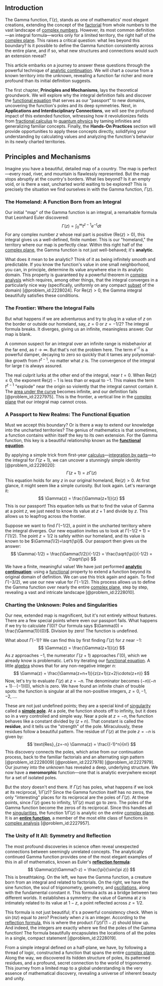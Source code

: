 ## Introduction
The Gamma function, Γ(z), stands as one of mathematics' most elegant creations, extending the concept of the [factorial](@article_id:266143) from whole numbers to the vast landscape of [complex numbers](@article_id:154855). However, its most common definition—an integral formula—works only for a limited territory, the right half of the [complex plane](@article_id:157735). This raises a critical question: what lies beyond this boundary? Is it possible to define the Gamma function consistently across the entire plane, and if so, what new structures and connections would such an extension reveal?

This article embarks on a journey to answer these questions through the powerful technique of [analytic continuation](@article_id:146731). We will chart a course from a known territory into the unknown, revealing a function far richer and more profound than its initial definition suggests.

The first chapter, **Principles and Mechanisms**, lays the theoretical groundwork. We will explore why the integral definition fails and discover the [functional equation](@article_id:176093) that serves as our "passport" to new domains, uncovering the function's poles and its deep symmetries. Next, in **Applications and Interdisciplinary Connections**, we will see the profound impact of this extended function, witnessing how it revolutionizes fields from [fractional calculus](@article_id:145727) to [quantum physics](@article_id:137336) by taming infinities and generalizing familiar concepts. Finally, the **Hands-On Practices** section will provide opportunities to apply these concepts directly, solidifying your understanding by calculating values and analyzing the function's behavior in its newly charted territories.

## Principles and Mechanisms

Imagine you have a beautiful, detailed map of a country. The map is perfect—every road, river, and mountain is flawlessly represented. But the map stops abruptly at the country's borders. What lies beyond? Is it an empty void, or is there a vast, uncharted world waiting to be explored? This is precisely the situation we find ourselves in with the Gamma function, $\Gamma(z)$.

### The Homeland: A Function Born from an Integral

Our initial "map" of the Gamma function is an integral, a remarkable formula that Leonhard Euler discovered:
$$ \Gamma(z) = \int_0^\infty t^{z-1} e^{-t} dt $$
For any complex number $z$ whose real part is positive ($\text{Re}(z) \gt 0$), this integral gives us a well-defined, finite number. This is our "homeland," the territory where our map is perfectly clear. Within this right half of the [complex plane](@article_id:157735), the Gamma function is not just well-behaved; it's **analytic**.

What does it mean to be analytic? Think of it as being infinitely smooth and predictable. If you know the function's value in one small neighborhood, you can, in principle, determine its value anywhere else in its analytic domain. This property is guaranteed by a powerful theorem in [complex analysis](@article_id:143870) which requires, among other things, that the integral converges in a particularly nice way (specifically, uniformly on any compact [subset](@article_id:261462) of the domain) [@problem_id:2228024]. For $\text{Re}(z) \gt 0$, the Gamma integral beautifully satisfies these conditions.

### The Frontier: Where the Integral Fails

But what happens if we are adventurous and try to plug in a value of $z$ on the border or outside our homeland, say, $z=0$ or $z=-1/2$? The integral formula breaks. It diverges, giving us an infinite, meaningless answer. Our map is blank.

A common suspect for an integral over an infinite range is misbehavior at the far end, as $t \to \infty$. But that's not the problem here. The term $e^{-t}$ is a powerful damper, decaying to zero so quickly that it tames any polynomial-like growth from $t^{z-1}$, no matter what $z$ is. The convergence of the integral for large $t$ is always assured.

The real culprit lurks at the other end of the integral, near $t=0$. When $\text{Re}(z) \le 0$, the exponent $\text{Re}(z)-1$ is less than or equal to $-1$. This makes the term $t^{z-1}$ "explode" near the origin so violently that the integral cannot contain it. The [area under the curve](@article_id:168680) becomes infinite, and our definition fails [@problem_id:2227975]. This is the frontier, a vertical line in the [complex plane](@article_id:157735) that our integral map cannot cross.

### A Passport to New Realms: The Functional Equation

Must we accept this boundary? Or is there a way to extend our knowledge into the uncharted territories? The genius of mathematics is that sometimes, a function contains within itself the key to its own extension. For the Gamma function, this key is a beautiful relationship known as the **[functional equation](@article_id:176093)**.

By applying a simple trick from first-year [calculus](@article_id:145546)—[integration by parts](@article_id:135856)—to the integral for $\Gamma(z+1)$, we can uncover a stunningly simple identity [@problem_id:2228020]:
$$ \Gamma(z+1) = z\Gamma(z) $$
This equation holds for any $z$ in our original homeland, $\text{Re}(z) > 0$. At first glance, it might seem like a simple curiosity. But look again. Let's rearrange it:
$$ \Gamma(z) = \frac{\Gamma(z+1)}{z} $$
This is our passport! This equation tells us that to find the value of Gamma at a point $z$, we just need to know its value at $z+1$ and divide by $z$. This allows us to leapfrog across the frontier.

Suppose we want to find $\Gamma(-1/2)$, a point in the uncharted territory where the integral diverges. Our new equation invites us to look at $\Gamma(-1/2 + 1) = \Gamma(1/2)$. The point $z=1/2$ is safely within our homeland, and its value is known to be $\Gamma(1/2)=\sqrt{\pi}$. Our passport then gives us the answer:
$$ \Gamma(-1/2) = \frac{\Gamma(1/2)}{-1/2} = \frac{\sqrt{\pi}}{-1/2} = -2\sqrt{\pi} $$
We have a finite, meaningful value! We have just performed **[analytic continuation](@article_id:146731)**: using a [functional](@article_id:146508) property to extend a function beyond its original domain of definition. We can use this trick again and again. To find $\Gamma(-3/2)$, we use our new value for $\Gamma(-1/2)$. This process allows us to define the Gamma function over nearly the entire [complex plane](@article_id:157735), step by step, revealing a vast and intricate landscape [@problem_id:2228010].

### Charting the Unknown: Poles and Singularities

Our new, extended map is magnificent, but it's not entirely without features. There are a few special points where even our passport fails. What happens if we try to calculate $\Gamma(0)$? Our formula says $\Gamma(0) = \frac{\Gamma(1)}{0}$. Division by zero! The function is undefined.

What about $\Gamma(-1)$? We can find this by first finding $\Gamma(z)$ for $z$ near $-1$:
$$ \Gamma(z) = \frac{\Gamma(z+1)}{z} $$
As $z$ approaches $-1$, the numerator $\Gamma(z+1)$ approaches $\Gamma(0)$, which we already know is problematic. Let’s try iterating our [functional equation](@article_id:176093). A little [algebra](@article_id:155968) shows that for any non-negative integer $n$:
$$ \Gamma(z) = \frac{\Gamma(z+n+1)}{z(z+1)(z+2)\cdots(z+n)} $$
Now, let's try to evaluate $\Gamma(z)$ at $z=-n$. The denominator becomes $(-n)(-n+1)\cdots(-1)(0)$, which is zero. We have found an infinite chain of trouble spots: the function is singular at all the non-positive integers, $z = 0, -1, -2, \dots$.

These are not just undefined points; they are a special kind of [singularity](@article_id:160106) called a **[simple pole](@article_id:163922)**. At a pole, the function shoots off to infinity, but it does so in a very controlled and simple way. Near a pole at $z=-n$, the function behaves like a constant divided by $(z+n)$. That constant is called the **residue**, and it tells us the "strength" of the pole. Miraculously, these residues follow a beautiful pattern. The residue of $\Gamma(z)$ at the pole $z=-n$ is given by:
$$ \text{Res}_{z=-n} \Gamma(z) = \frac{(-1)^n}{n!} $$
This discovery connects the poles, which arise from our continuation process, back to the familiar factorials and an alternating sign pattern [@problem_id:2228009] [@problem_id:2227978] [@problem_id:2227979]. Our journey into the unknown has revealed a deep, underlying structure. We now have a **meromorphic** function—one that is analytic everywhere except for a set of isolated poles.

But the story doesn't end there. If $\Gamma(z)$ has poles, what happens if we look at its reciprocal, $1/\Gamma(z)$? Since the Gamma function itself has no zeros, the only "interesting" places for its reciprocal are the poles of $\Gamma(z)$. At these points, since $\Gamma(z)$ goes to infinity, $1/\Gamma(z)$ must go to zero. The poles of the Gamma function become the zeros of its reciprocal. Since this handles all the [singularities](@article_id:137270), the function $1/\Gamma(z)$ is analytic on the *entire* [complex plane](@article_id:157735). It is an **[entire function](@article_id:178275)**, a member of the most elite class of functions in [complex analysis](@article_id:143870) [@problem_id:2227957].

### The Unity of It All: Symmetry and Reflection

The most profound discoveries in science often reveal unexpected connections between seemingly unrelated concepts. The analytically continued Gamma function provides one of the most elegant examples of this in all of mathematics, known as Euler's **[reflection formula](@article_id:198347)**:
$$ \Gamma(z)\Gamma(1-z) = \frac{\pi}{\sin(\pi z)} $$
This is breathtaking. On the left, we have the Gamma function, a creature born from an integral and related to factorials. On the right, we have the sine function, the soul of trigonometry, geometry, and [oscillations](@article_id:169848), along with the fundamental constant $\pi$. This formula acts as a bridge between two different worlds. It establishes a symmetry: the value of Gamma at $z$ is intimately related to its value at $1-z$, a point reflected across $z=1/2$.

This formula is not just beautiful; it's a powerful consistency check. When is $\sin(\pi z)$ equal to zero? Precisely when $z$ is an integer. According to the [reflection formula](@article_id:198347), this is where the product $\Gamma(z)\Gamma(1-z)$ should blow up. And indeed, the integers are exactly where we find the poles of the Gamma function! The formula beautifully encapsulates the locations of all the poles in a single, compact statement [@problem_id:2228019].

From a simple integral defined on a half-plane, we have, by following a thread of logic, constructed a function that spans the entire [complex plane](@article_id:157735). Along the way, we discovered its hidden structure of poles, its patterned residues, and a profound, secret connection to the world of trigonometry. This journey from a limited map to a global understanding is the very essence of mathematical discovery, revealing a universe of inherent beauty and unity.

